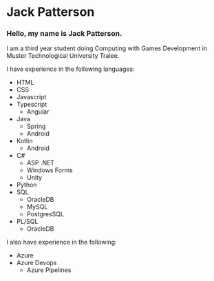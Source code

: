 

# Jack Patterson

### Hello, my name is Jack Patterson.
I am a third year student doing Computing with Games Development in Muster Technological University Tralee.

I have experience in the following languages:

- HTML
- CSS
- Javascript
- Typescript
	- Angular
- Java
	- Spring
	- Android
- Kotlin
	- Android
- C#
	- ASP .NET
	- Windows Forms
	- Unity
- Python
- SQL
	- OracleDB
	- MySQL
	- PostgresSQL
- PL/SQL
	- OracleDB

I also have experience in the following:
- Azure
- Azure Devops
	- Azure Pipelines
